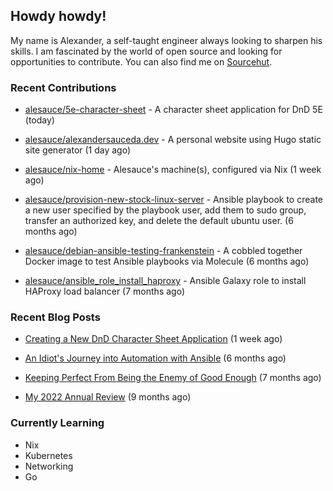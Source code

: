 ## Howdy howdy!

My name is Alexander, a self-taught engineer always looking to sharpen his skills. I am fascinated by the world of open source and looking for opportunities to contribute. You can also find me on [Sourcehut](https://sr.ht/~crow-magnon/).

### Recent Contributions

- [alesauce/5e-character-sheet](https://github.com/alesauce/5e-character-sheet) - A character sheet application for DnD 5E (today)

- [alesauce/alexandersauceda.dev](https://github.com/alesauce/alexandersauceda.dev) - A personal website using Hugo static site generator (1 day ago)

- [alesauce/nix-home](https://github.com/alesauce/nix-home) - Alesauce&#39;s machine(s), configured via Nix (1 week ago)

- [alesauce/provision-new-stock-linux-server](https://github.com/alesauce/provision-new-stock-linux-server) - Ansible playbook to create a new user specified by the playbook user, add them to sudo group, transfer an authorized key, and delete the default ubuntu user.  (6 months ago)

- [alesauce/debian-ansible-testing-frankenstein](https://github.com/alesauce/debian-ansible-testing-frankenstein) - A cobbled together Docker image to test Ansible playbooks via Molecule (6 months ago)

- [alesauce/ansible_role_install_haproxy](https://github.com/alesauce/ansible_role_install_haproxy) - Ansible Galaxy role to install HAProxy load balancer (7 months ago)


### Recent Blog Posts

 - [Creating a New DnD Character Sheet Application](https://alexandersauceda.dev/posts/dnd-character-sheet-app-design-doc-v1/) (1 week ago)

 - [An Idiot&#39;s Journey into Automation with Ansible](https://alexandersauceda.dev/posts/creating-ansible-homelab-roles/) (6 months ago)

 - [Keeping Perfect From Being the Enemy of Good Enough](https://alexandersauceda.dev/posts/perfect-as-enemy/) (7 months ago)

 - [My 2022 Annual Review](https://alexandersauceda.dev/posts/annual-review/) (9 months ago)


### Currently Learning
- Nix
- Kubernetes
- Networking
- Go
